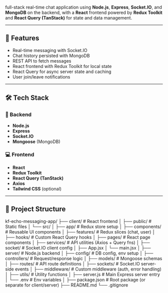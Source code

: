 full-stack real-time chat application using **Node.js**, **Express**, **Socket.IO**, and **MongoDB** on the backend, with a **React** frontend powered by **Redux Toolkit** and **React Query (TanStack)** for state and data management.

---

## 🚀 Features

- Real-time messaging with Socket.IO
- Chat history persisted with MongoDB
- REST API to fetch messages
- React frontend with Redux Toolkit for local state
- React Query for async server state and caching
- User join/leave notifications

---

## 🛠️ Tech Stack

### 🧠 Backend

- **Node.js**
- **Express**
- **Socket.IO**
- **Mongoose** (MongoDB)

### 💻 Frontend

- **React**
- **Redux Toolkit**
- **React Query (TanStack)**
- **Axios**
- **Tailwind CSS** (optional)

---

## 📁 Project Structure

kf-echo-messaging-app/
├── client/ # React frontend
│ ├── public/ # Static files
│ └── src/
│ ├── app/ # Redux store setup
│ ├── components/ # Reusable UI components
│ ├── features/ # Redux slices (chat, user)
│ ├── hooks/ # Custom React Query hooks
│ ├── pages/ # React page components
│ ├── services/ # API utilities (Axios + Query fns)
│ ├── socket/ # Socket.IO client config
│ ├── App.jsx
│ └── main.jsx
│
├── server/ # Node.js backend
│ ├── config/ # DB config, env setup
│ ├── controllers/ # Request/response logic
│ ├── models/ # Mongoose schemas
│ ├── routes/ # API route definitions
│ ├── sockets/ # Socket.IO server-side events
│ ├── middleware/ # Custom middleware (auth, error handling)
│ ├── utils/ # Utility functions
│ ├── server.js # Main Express server entry
│ └── .env # Env variables
│
├── package.json # Root package (or separate for client/server)
├── README.md
└── .gitignore

